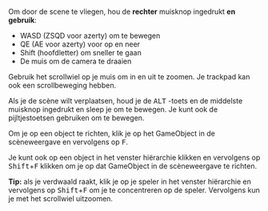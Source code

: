 Om door de scene te vliegen, hou de **rechter** muisknop ingedrukt **en gebruik**:

+ WASD (ZSQD voor azerty) om te bewegen
+ QE (AE voor azerty) voor op en neer
+ Shift (hoofdletter) om sneller te gaan
+ De muis om de camera te draaien

Gebruik het scrollwiel op je muis om in en uit te zoomen. Je trackpad kan ook een scrollbeweging hebben.

Als je de scène wilt verplaatsen, houd je de <kbd>ALT</kbd> -toets en de middelste muisknop ingedrukt en sleep je om te bewegen. Je kunt ook de pijltjestoetsen gebruiken om te bewegen.

Om je op een object te richten, klik je op het GameObject in de scèneweergave en vervolgens op <kbd>F</kbd>.

Je kunt ook op een object in het venster hiërarchie klikken en vervolgens op <kbd>Shift</kbd>+<kbd>F</kbd> klikken om je op dat GameObject in de scèneweergave te richten.

**Tip:** als je verdwaald raakt, klik je op je speler in het venster hiërarchie en vervolgens op <kbd>Shift</kbd>+<kbd>F</kbd> om je te concentreren op de speler. Vervolgens kun je met het scrollwiel uitzoomen.

